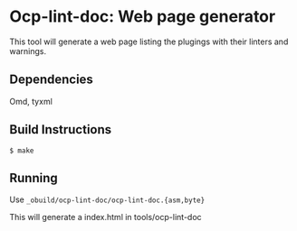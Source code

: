 # Ocp-lint-doc: Web page generator

This tool will generate a web page listing the plugings with their linters
and warnings.

## Dependencies

Omd, tyxml

## Build Instructions

    $ make

## Running

Use `_obuild/ocp-lint-doc/ocp-lint-doc.{asm,byte}`

This will generate a index.html in tools/ocp-lint-doc
